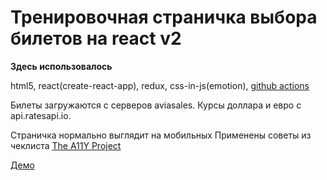 # Тренировочная страничка выбора билетов на react v2

**Здесь использовалось**

html5, react(create-react-app), redux, css-in-js(emotion), [github actions](https://github.com/features/actions)

Билеты загружаются с серверов aviasales.
Курсы доллара и евро с api.ratesapi.io.

Страничка нормально выглядит на мобильных
Применены советы из чеклиста [The A11Y Project](https://a11yproject.com/checklist.html)

[Демо](https://termitkin.github.io/react-aviasales-v2-classes/)
